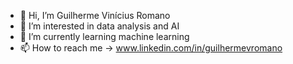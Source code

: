 - 👋 Hi, I’m Guilherme Vinícius Romano
- 👀 I’m interested in data analysis and AI
- 🌱 I’m currently learning machine learning
- 📫 How to reach me -> www.linkedin.com/in/guilhermevromano

<!---
GuilhermeRomano/GuilhermeRomano is a ✨ special ✨ repository because its `README.md` (this file) appears on your GitHub profile.
You can click the Preview link to take a look at your changes.
--->
